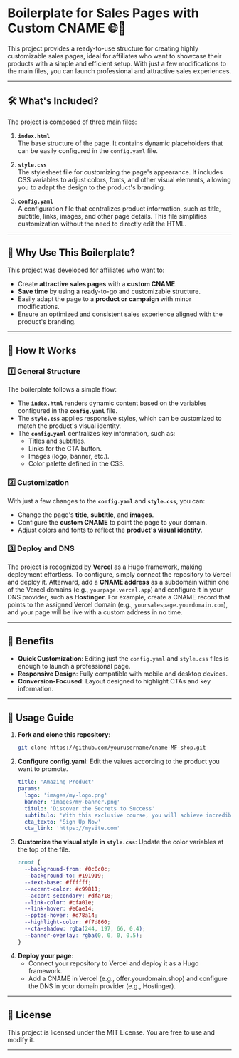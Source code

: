 # Boilerplate for Sales Pages with Custom CNAME 🌐💸

This project provides a ready-to-use structure for creating highly customizable sales pages, ideal for affiliates who want to showcase their products with a simple and efficient setup. With just a few modifications to the main files, you can launch professional and attractive sales experiences.

---

## 🛠️ **What's Included?**

The project is composed of three main files:

1. **`index.html`**  
   The base structure of the page. It contains dynamic placeholders that can be easily configured in the `config.yaml` file.

2. **`style.css`**  
   The stylesheet file for customizing the page's appearance. It includes CSS variables to adjust colors, fonts, and other visual elements, allowing you to adapt the design to the product's branding.

3. **`config.yaml`**  
   A configuration file that centralizes product information, such as title, subtitle, links, images, and other page details. This file simplifies customization without the need to directly edit the HTML.

---

## 🎯 **Why Use This Boilerplate?**

This project was developed for affiliates who want to:
- Create **attractive sales pages** with a **custom CNAME**.
- **Save time** by using a ready-to-go and customizable structure.
- Easily adapt the page to a **product or campaign** with minor modifications.
- Ensure an optimized and consistent sales experience aligned with the product's branding.

---

## 🚀 **How It Works**

### 1️⃣ General Structure
The boilerplate follows a simple flow:
- The **`index.html`** renders dynamic content based on the variables configured in the **`config.yaml`** file.
- The **`style.css`** applies responsive styles, which can be customized to match the product's visual identity.
- The **`config.yaml`** centralizes key information, such as:
  - Titles and subtitles.
  - Links for the CTA button.
  - Images (logo, banner, etc.).
  - Color palette defined in the CSS.

### 2️⃣ Customization
With just a few changes to the **`config.yaml`** and **`style.css`**, you can:
- Change the page's **title**, **subtitle**, and **images**.
- Configure the **custom CNAME** to point the page to your domain.
- Adjust colors and fonts to reflect the **product's visual identity**.

### 3️⃣ Deploy and DNS
The project is recognized by **Vercel** as a Hugo framework, making deployment effortless. To configure, simply connect the repository to Vercel and deploy it. Afterward, add a **CNAME address** as a subdomain within one of the Vercel domains (e.g., `yourpage.vercel.app`) and configure it in your DNS provider, such as **Hostinger**. For example, create a CNAME record that points to the assigned Vercel domain (e.g., `yoursalespage.yourdomain.com`), and your page will be live with a custom address in no time.

---

## 🌟 **Benefits**

- **Quick Customization**: Editing just the `config.yaml` and `style.css` files is enough to launch a professional page.
- **Responsive Design**: Fully compatible with mobile and desktop devices.
- **Conversion-Focused**: Layout designed to highlight CTAs and key information.

---

## 📄 **Usage Guide**

1. **Fork and clone this repository**:
   ```bash
   git clone https://github.com/yourusername/cname-MF-shop.git
   ```
2. **Configure config.yaml**:
   Edit the values according to the product you want to promote.
   ```yaml
   title: 'Amazing Product'
   params:
     logo: 'images/my-logo.png'
     banner: 'images/my-banner.png'
     titulo: 'Discover the Secrets to Success'
     subtitulo: 'With this exclusive course, you will achieve incredible results.'
     cta_texto: 'Sign Up Now'
     cta_link: 'https://mysite.com'
   ```
3. **Customize the visual style in `style.css`**:
   Update the color variables at the top of the file.
   ```css
   :root {
     --background-from: #0c0c0c;
     --background-to: #191919;
     --text-base: #ffffff; 
     --accent-color: #c99811;
     --accent-secondary: #dfa718; 
     --link-color: #cfa01e;
     --link-hover: #e6ae14; 
     --pptos-hover: #d78a14;
     --highlight-color: #f7d860; 
     --cta-shadow: rgba(244, 197, 66, 0.4); 
     --banner-overlay: rgba(0, 0, 0, 0.5); 
   }
   ```
4. **Deploy your page**:
   - Connect your repository to Vercel and deploy it as a Hugo framework.
   - Add a CNAME in Vercel (e.g., offer.yourdomain.shop) and configure the DNS in your domain provider (e.g., Hostinger).

---

## 📝 **License**

This project is licensed under the MIT License. You are free to use and modify it.

---
